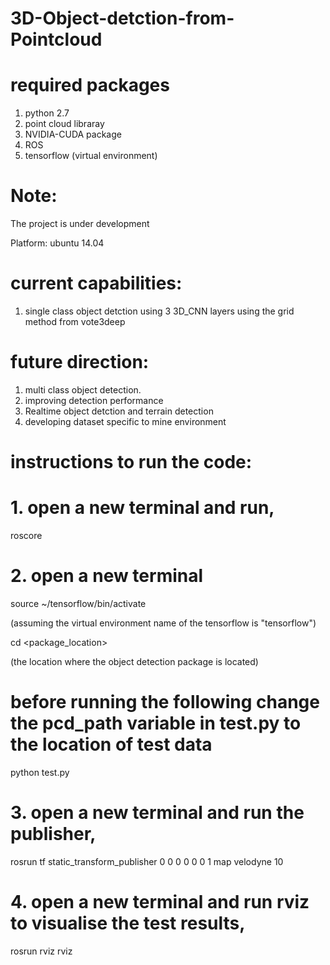 # 3D-Object-detction-from-Pointcloud

# required packages
1. python 2.7
2. point cloud libraray
3. NVIDIA-CUDA package
4. ROS
5. tensorflow (virtual environment)

# Note:
The project is under development

Platform: ubuntu 14.04

# current capabilities:
1. single class object detction using 3 3D_CNN layers using the grid method from vote3deep

# future direction:
1. multi class object detection.
2. improving detection performance
3. Realtime object detction and terrain detection 
4. developing dataset specific to mine environment


# instructions to run the code:
# 1. open a new terminal and run,
roscore
# 2. open a new terminal
source ~/tensorflow/bin/activate

(assuming the virtual environment name of the tensorflow is "tensorflow")

cd <package_location>

(the location where the object detection package is located)
# before running the following change the pcd_path variable in test.py to the location of test data
python test.py

# 3. open a new terminal and run the publisher,
rosrun tf static_transform_publisher 0 0 0 0 0 0 1 map velodyne 10
# 4. open a new terminal and run rviz to visualise the test results,
rosrun rviz rviz


